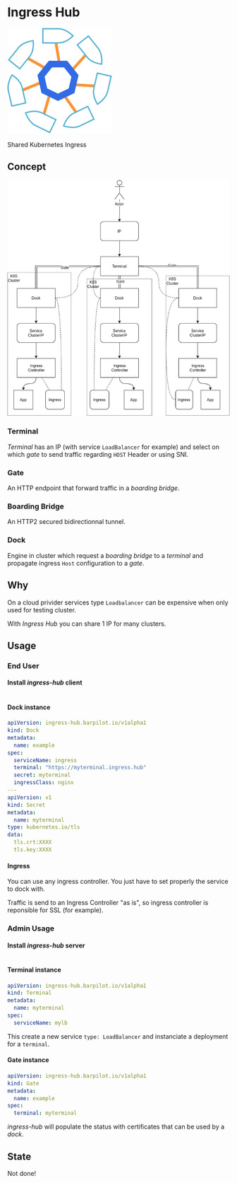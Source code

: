 # Ingress Hub

![logo](/img/logo.png)

Shared Kubernetes Ingress

## Concept

![schema](/img/schema.png)

### Terminal

_Terminal_ has an IP (with service `LoadBalancer` for example) and select on which _gate_ to send traffic regarding `HOST` Header or using SNI.

### Gate

An HTTP endpoint that forward traffic in a _boarding bridge_.

### Boarding Bridge

An HTTP2 secured bidirectionnal tunnel.

### Dock

Engine in cluster which request a _boarding bridge_ to a _terminal_ and propagate ingress `Host` configuration to a _gate_.

## Why

On a cloud privider services type `Loadbalancer` can be expensive when only used for testing cluster.

With _Ingress Hub_ you can share 1 IP for many clusters.

## Usage

### End User

#### Install _ingress-hub_ client

```yaml
```

#### Dock instance

```yaml
apiVersion: ingress-hub.barpilot.io/v1alpha1
kind: Dock
metadata:
  name: example
spec:
  serviceName: ingress
  terminal: "https://myterminal.ingress.hub"
  secret: myterminal
  ingressClass: nginx
---
apiVersion: v1
kind: Secret
metadata:
  name: myterminal
type: kubernetes.io/tls
data:
  tls.crt:XXXX
  tls.key:XXXX
```

#### Ingress

You can use any ingress controller. You just have to set properly the service to dock with.

Traffic is send to an Ingress Controller "as is", so ingress controller is reponsible for SSL (for example).

### Admin Usage

#### Install _ingress-hub_ server

```yaml
```

#### Terminal instance

```yaml
apiVersion: ingress-hub.barpilot.io/v1alpha1
kind: Terminal
metadata:
  name: myterminal
spec:
  serviceName: mylb
```

This create a new service `type: LoadBalancer` and instanciate a deployment for a `terminal`.

#### Gate instance

```yaml
apiVersion: ingress-hub.barpilot.io/v1alpha1
kind: Gate
metadata:
  name: example
spec:
  terminal: myterminal
```

_ingress-hub_ will populate the status with certificates that can be used by a _dock_.

## State

Not done!
